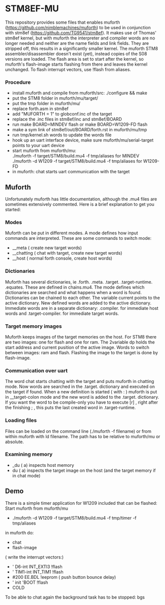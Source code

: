 # STM8EF-MU
This repository provides some files that enables muforth (https://github.com/nimblemachines/muforth) to be used in conjunction with stm8ef (https://github.com/TG9541/stm8ef). It makes use of Thomas' stm8ef kernel, but with muforth the interpreter and compiler words are no longer needed and neither are the name fields and link fields. They are stripped off, this results in a significantly smaller kernel. The muforth STM8 assembler/disassembler doesn't exist (yet), instead copies of the S08 versions are loaded. The flash area is set to start after the kernel, so muforth's flash-image starts flashing from there and leaves the kernel unchanged. To flash interrupt vectors, use !flash from aliases.  

### Procedure
* install muforth and compile from muforth/src: ./configure && make
* put the STM8 folder in muforth/mu/target/
* put the tmp folder in muforth/mu/
* replace forth.asm in stm8ef
* add "MUFORTH = 1" to globconf.inc of the target
* replace the .inc files in stm8ef/inc and stm8ef/BOARD
* run make BOARD=MINDEV flash or make BOARD=W1209-FD flash
* make a sym link of stm8ef/out/BOARD/forth.rst in muforth/mu/tmp
* run tmp/kernel.sh words to update the words file
* hook up an uart interface device, make sure muforth/mu/serial-target points to your uart device
* start muforth from muforth/mu:  
       ./muforth -f target/STM8/build.mu4 -f tmp/aliases            for MINDEV  
       ./muforth -d W1209 -f target/STM8/build.mu4 -f tmp/aliases   for W1209-FD  
* in muforth: chat starts uart communication with the target
  
## Muforth
Unfortunately muforth has little documentation, although the .mu4 files are sometimes extensively commented. Here is a brief explanation to get you started:

### Modes
Muforth can be put in different modes. A mode defines how input commands are interpreted. These are some commands to switch mode:  
+ __meta      ( create new target words)
+ __chatting  ( chat with target, create new target words)
+ __host      ( normal forth console, create host words)

### Dictionaries
Muforth has several dictionaries, ie .forth. .meta. .target. .target-runtime. .equates. These are defined in chains.mu4. The mode defines which dictionaries are searched and what happens when a word is found. Dictionaries can be chained to each other. The variable current points to the active dictionary. New defined words are added to the active dictionary. Immediate words are in a separate dictionary: .compiler. for immediate host words and .target-compiler. for immediate target words.

### Target memory images
Muforth keeps images of the target memories on the host. For STM8 there are two images: one for flash and one for ram. The 2variable dp holds the start address and current pusition of the active image. Words to switch between images: ram and flash. Flashing the image to the target is done by flash-image.

### Communication over uart
The word chat starts chatting with the target and puts muforth in chatting mode. Now words are searched in the .target. dictionary and executed on the target if found. When a new definition is started ( with : ) muforth is put in __target-colon mode and the new word is added to the .target. dictionary. If you want the word to be compile-only you have to execute [r] , right after the finishing ; , this puts the last created word in .target-runtime.

### Loading files
Files can be loaded on the command line (./muforth -f filename) or from within muforth with ld filename. The path has to be relative to muforth/mu or absolute.

### Examining memory
+ _du ( a) inspects host memory
+ du  ( a) inspects the target image on the host (and the target memory if in chat mode)

## Demo
There is a simple timer application for W1209 included that can be flashed:  
Start muforth from muforth/mu
+ ./muforth -d W1209 -f target/STM8/build.mu4 -f tmp/timer -f tmp/aliases  

in muforth do:
+ chat  
+ flash-image  

( write the interrupt vectors:)
+ ' D6-int INT_EXTI3 !flash  
+ ' TIM1-int INT_TIM1 !flash  
+ #200 EE.BDL !eeprom  ( push button bounce delay)  
+ ' init 'BOOT !flash  
+ COLD  

To be able to chat again the background task has to be stopped:  bgs
